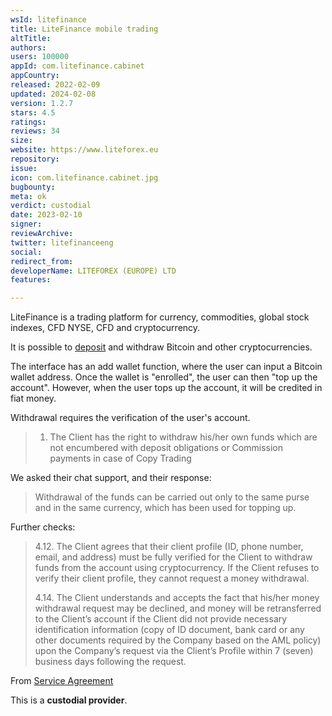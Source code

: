```yaml
---
wsId: litefinance
title: LiteFinance mobile trading
altTitle: 
authors: 
users: 100000
appId: com.litefinance.cabinet
appCountry: 
released: 2022-02-09
updated: 2024-02-08
version: 1.2.7
stars: 4.5
ratings: 
reviews: 34
size: 
website: https://www.liteforex.eu
repository: 
issue: 
icon: com.litefinance.cabinet.jpg
bugbounty: 
meta: ok
verdict: custodial
date: 2023-02-10
signer: 
reviewArchive: 
twitter: litefinanceeng
social: 
redirect_from: 
developerName: LITEFOREX (EUROPE) LTD
features: 

---
```


LiteFinance is a trading platform for currency, commodities, global stock indexes, CFD NYSE, CFD and cryptocurrency.

It is possible to [deposit](https://www.litefinance.org/trading/payment-method/cryptocurrency/) and withdraw Bitcoin and other cryptocurrencies.

The interface has an add wallet function, where the user can input a Bitcoin wallet address. Once the wallet is "enrolled", the user can then "top up the account". However, when the user tops up the account, it will be credited in fiat money. 

Withdrawal requires the verification of the user's account. 

> 1. The Client has the right to withdraw his/her own funds which are not encumbered with deposit obligations or Commission payments in case of Copy Trading

We asked their chat support, and their response: 

> Withdrawal of the funds can be carried out only to the same purse and in the same currency, which has been used for topping up.

Further checks: 

> 4.12. The Client agrees that their client profile (ID, phone number, email, and address) must be fully verified for the Client to withdraw funds from the account using cryptocurrency. If the Client refuses to verify their client profile, they cannot request a money withdrawal.
> 
> 4.14. The Client understands and accepts the fact that his/her money withdrawal request may be declined, and money will be retransferred to the Client’s account if the Client did not provide necessary identification information (copy of ID document, bank card or any other documents required by the Company based on the AML policy) upon the Company’s request via the Client’s Profile within 7 (seven) business days following the request.

From [Service Agreement](https://www.litefinance.org/uploads/documents/pdf-litefinance/litefinance-client-agreement-en.pdf)

This is a **custodial provider**.


